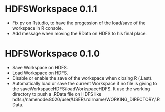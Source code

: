 # HDFSWorkspace 0.1.1

* Fix pv on Rstudio, to have the progession of the load/save of the workspace in R console.
* Add message when moving the RData on HDFS to his final place.

# HDFSWorkspace 0.1.0

* Save Workspace on HDFS.
* Load Workspace on HDFS.
* Disable or enable the save of the workspace when closing R (.Last).
* Automatically load or save the current Workspace if no file is giving to the saveWorkspaceHDFS/loadWorkspaceHDFS. It use the working directory to push a .RData file on HDFS like hdfs://namenode:8020/user/USER/.rdirname/WORKING_DIRECTORY/.RData.



